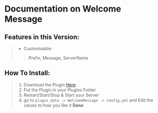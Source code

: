 # Documentation on Welcome Message

## Features in this Version:
> - Customisable:
> > Prefix, Message, ServerName

## How To Install:
> 1. Download the Plugin <a href="https://poggit.pmmp.io/p/WelcomeMessage/1.6">Here</a>
> 2. Put the Plugin in your Plugins Folder
> 3. Restart/Start/Stop & Start your Server
> 4. go to `plugin_data -> WelcomeMessage -> Config.yml` and Edit the values to how you like it
**Done**

